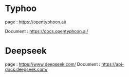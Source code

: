 # Typhoo

page : https://opentyphoon.ai/

Document : https://docs.opentyphoon.ai/


# Deepseek
page : https://www.deepseek.com/
Document : https://api-docs.deepseek.com/